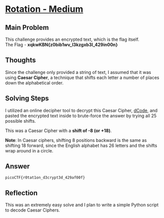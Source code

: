 # [Rotation - Medium](https://play.picoctf.org/practice/challenge/373?category=2&page=1)

## Main Problem

This challenge provides an encrypted text, which is the flag itself.  
The Flag - **xqkwKBN{z0bib1wv_l3kzgxb3l_429in00n}**

## Thoughts

Since the challenge only provided a string of text, I assumed that it was using **Caesar Cipher**, a technique that shifts each letter a number of places down the alphabetical order.

## Solving Steps

I utilized an online decipher tool to decrypt this Caesar Cipher, [dCode](https://www.dcode.fr/caesar-cipher), and pasted the encrypted text inside to brute-force the answer by trying all 25 possible shifts.

This was a Caesar Cipher with a **shift of -8 (or +18)**.

**Note**: In Caesar ciphers, shifting 8 positions backward is the same as shifting 18 forward, since the English alphabet has 26 letters and the shifts wrap around in a circle.

## Answer

    picoCTF{r0tat1on_d3crypt3d_429af00f}

## Reflection

This was an extremely easy solve and I plan to write a simple Python script to decode Caesar Ciphers.
